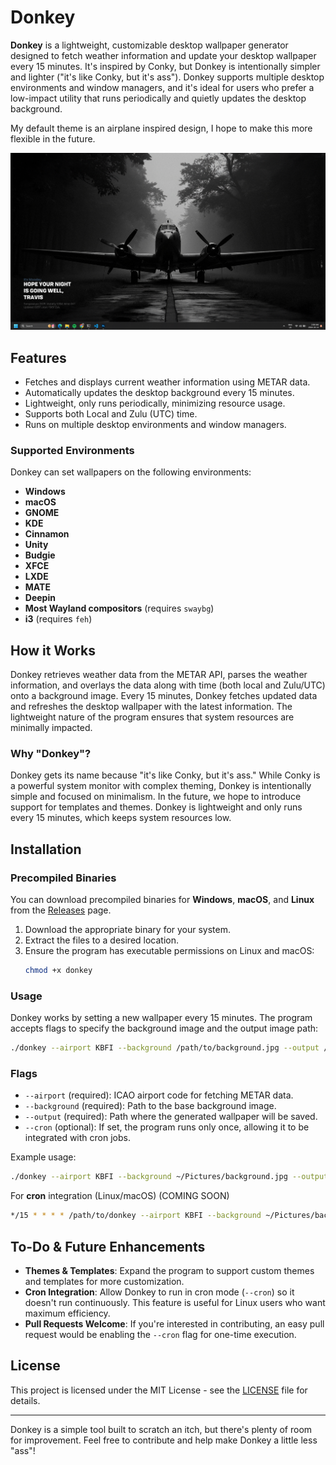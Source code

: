 # Donkey

**Donkey** is a lightweight, customizable desktop wallpaper generator designed to fetch weather information and update your desktop wallpaper every 15 minutes. It's inspired by Conky, but Donkey is intentionally simpler and lighter ("it's like Conky, but it's ass"). Donkey supports multiple desktop environments and window managers, and it's ideal for users who prefer a low-impact utility that runs periodically and quietly updates the desktop background.

My default theme is an airplane inspired design, I hope to make this more flexible in the future. 

![Donkey in action](assets/screenshot.png)

## Features

- Fetches and displays current weather information using METAR data.
- Automatically updates the desktop background every 15 minutes.
- Lightweight, only runs periodically, minimizing resource usage.
- Supports both Local and Zulu (UTC) time.
- Runs on multiple desktop environments and window managers.

### Supported Environments

Donkey can set wallpapers on the following environments:

- **Windows**
- **macOS**
- **GNOME**
- **KDE**
- **Cinnamon**
- **Unity**
- **Budgie**
- **XFCE**
- **LXDE**
- **MATE**
- **Deepin**
- **Most Wayland compositors** (requires `swaybg`)
- **i3** (requires `feh`)

## How it Works

Donkey retrieves weather data from the METAR API, parses the weather information, and overlays the data along with time (both local and Zulu/UTC) onto a background image. Every 15 minutes, Donkey fetches updated data and refreshes the desktop wallpaper with the latest information. The lightweight nature of the program ensures that system resources are minimally impacted.

### Why "Donkey"?

Donkey gets its name because "it's like Conky, but it's ass." While Conky is a powerful system monitor with complex theming, Donkey is intentionally simple and focused on minimalism. In the future, we hope to introduce support for templates and themes. Donkey is lightweight and only runs every 15 minutes, which keeps system resources low.

## Installation

### Precompiled Binaries

You can download precompiled binaries for **Windows**, **macOS**, and **Linux** from the [Releases](https://github.com/teamcoltra/donkey/releases) page.

1. Download the appropriate binary for your system.
2. Extract the files to a desired location.
3. Ensure the program has executable permissions on Linux and macOS:
   ```bash
   chmod +x donkey
   ```

### Usage

Donkey works by setting a new wallpaper every 15 minutes. The program accepts flags to specify the background image and the output image path:

```bash
./donkey --airport KBFI --background /path/to/background.jpg --output /path/to/wallpaper_output.png
```

### Flags

- `--airport` (required): ICAO airport code for fetching METAR data.
- `--background` (required): Path to the base background image.
- `--output` (required): Path where the generated wallpaper will be saved.
- `--cron` (optional): If set, the program runs only once, allowing it to be integrated with cron jobs.

Example usage:
```bash
./donkey --airport KBFI --background ~/Pictures/background.jpg --output ~/Pictures/wallpaper.png
```

For **cron** integration (Linux/macOS) (COMING SOON)
```bash
*/15 * * * * /path/to/donkey --airport KBFI --background ~/Pictures/background.jpg --output ~/Pictures/wallpaper.png --cron
```

## To-Do & Future Enhancements

- **Themes & Templates**: Expand the program to support custom themes and templates for more customization.
- **Cron Integration**: Allow Donkey to run in cron mode (`--cron`) so it doesn't run continuously. This feature is useful for Linux users who want maximum efficiency.
- **Pull Requests Welcome**: If you're interested in contributing, an easy pull request would be enabling the `--cron` flag for one-time execution.

## License

This project is licensed under the MIT License - see the [LICENSE](LICENSE) file for details.

---

Donkey is a simple tool built to scratch an itch, but there's plenty of room for improvement. Feel free to contribute and help make Donkey a little less "ass"!
